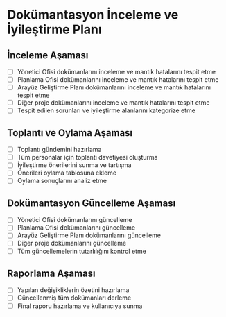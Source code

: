 # Dokümantasyon İnceleme ve İyileştirme Planı

## İnceleme Aşaması
- [ ] Yönetici Ofisi dokümanlarını inceleme ve mantık hatalarını tespit etme
- [ ] Planlama Ofisi dokümanlarını inceleme ve mantık hatalarını tespit etme
- [ ] Arayüz Geliştirme Planı dokümanlarını inceleme ve mantık hatalarını tespit etme
- [ ] Diğer proje dokümanlarını inceleme ve mantık hatalarını tespit etme
- [ ] Tespit edilen sorunları ve iyileştirme alanlarını kategorize etme

## Toplantı ve Oylama Aşaması
- [ ] Toplantı gündemini hazırlama
- [ ] Tüm personalar için toplantı davetiyesi oluşturma
- [ ] İyileştirme önerilerini sunma ve tartışma
- [ ] Önerileri oylama tablosuna ekleme
- [ ] Oylama sonuçlarını analiz etme

## Dokümantasyon Güncelleme Aşaması
- [ ] Yönetici Ofisi dokümanlarını güncelleme
- [ ] Planlama Ofisi dokümanlarını güncelleme
- [ ] Arayüz Geliştirme Planı dokümanlarını güncelleme
- [ ] Diğer proje dokümanlarını güncelleme
- [ ] Tüm güncellemelerin tutarlılığını kontrol etme

## Raporlama Aşaması
- [ ] Yapılan değişikliklerin özetini hazırlama
- [ ] Güncellenmiş tüm dokümanları derleme
- [ ] Final raporu hazırlama ve kullanıcıya sunma

